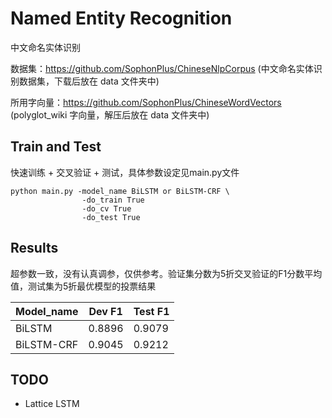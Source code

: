 # Named Entity Recognition

中文命名实体识别

数据集：https://github.com/SophonPlus/ChineseNlpCorpus (中文命名实体识别数据集，下载后放在 data 文件夹中)

所用字向量：https://github.com/SophonPlus/ChineseWordVectors (polyglot_wiki 字向量，解压后放在 data 文件夹中)

## Train and Test
快速训练 + 交叉验证 + 测试，具体参数设定见main.py文件
````
python main.py -model_name BiLSTM or BiLSTM-CRF \
                -do_train True
                -do_cv True
                -do_test True
````

## Results
超参数一致，没有认真调参，仅供参考。验证集分数为5折交叉验证的F1分数平均值，测试集为5折最优模型的投票结果

| Model_name  | Dev F1 | Test F1 |
| ------------- | ---- | ---- | 
| BiLSTM | 0.8896 | 0.9079 |
| BiLSTM-CRF | 0.9045  | 0.9212 |

## TODO
- Lattice LSTM
